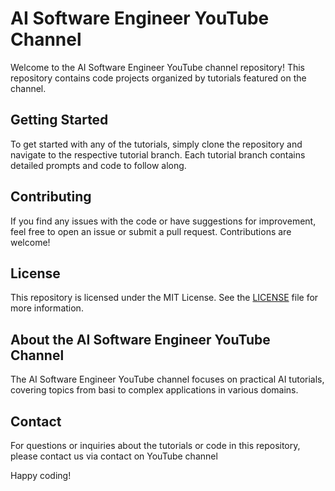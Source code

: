 # AI Software Engineer YouTube Channel

Welcome to the AI Software Engineer YouTube channel repository! This repository contains code projects organized by tutorials featured on the channel.



## Getting Started

To get started with any of the tutorials, simply clone the repository and navigate to the respective tutorial branch. Each tutorial branch contains detailed prompts and code to follow along.

## Contributing

If you find any issues with the code or have suggestions for improvement, feel free to open an issue or submit a pull request. Contributions are welcome!

## License

This repository is licensed under the MIT License. See the [LICENSE](./LICENSE) file for more information.

## About the AI Software Engineer YouTube Channel

The AI Software Engineer YouTube channel focuses on practical AI tutorials, covering topics from basi to complex applications in various domains.

## Contact

For questions or inquiries about the tutorials or code in this repository, please contact us via contact on YouTube channel

Happy coding!
